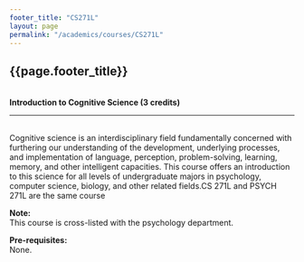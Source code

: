 ```yaml
---
footer_title: "CS271L"
layout: page
permalink: "/academics/courses/CS271L"
---
```


## {{page.footer_title}}

\
**Introduction to Cognitive Science (3 credits)**

---

\
Cognitive science is an interdisciplinary field fundamentally concerned with furthering our understanding of the development, underlying processes, and implementation of language, perception, problem-solving, learning, memory, and other intelligent capacities. This course offers an introduction to this science for all levels of undergraduate majors in psychology, computer science, biology, and other related fields.CS 271L and PSYCH 271L are the same course

**Note:**
\
This course is cross-listed with the psychology department.

**Pre-requisites:**
\
None.
